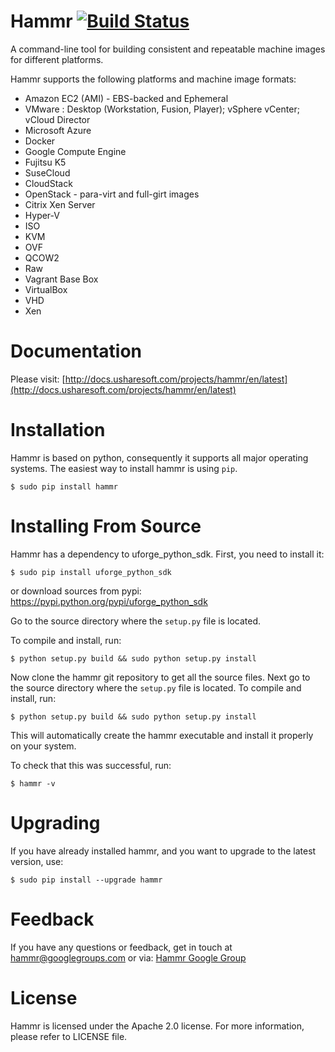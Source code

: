 Hammr [![Build Status](https://travis-ci.org/usharesoft/hammr.svg?branch=master)](https://travis-ci.org/usharesoft/hammr)
=====

A command-line tool for building consistent and repeatable machine images for different platforms.

Hammr supports the following platforms and machine image formats:

* Amazon EC2 (AMI) - EBS-backed and Ephemeral
* VMware : Desktop (Workstation, Fusion, Player); vSphere vCenter; vCloud Director
* Microsoft Azure
* Docker
* Google Compute Engine
* Fujitsu K5
* SuseCloud
* CloudStack
* OpenStack - para-virt and full-girt images
* Citrix Xen Server
* Hyper-V
* ISO
* KVM
* OVF
* QCOW2
* Raw
* Vagrant Base Box
* VirtualBox
* VHD
* Xen

Documentation
=============
Please visit: [http://docs.usharesoft.com/projects/hammr/en/latest](http://docs.usharesoft.com/projects/hammr/en/latest)


Installation
============
Hammr is based on python, consequently it supports all major operating systems.  The easiest way to install hammr is using `pip`.

```
$ sudo pip install hammr
```

Installing From Source
======================
Hammr has a dependency to uforge_python_sdk. First, you need to install it:

```
$ sudo pip install uforge_python_sdk
```

or download sources from pypi: https://pypi.python.org/pypi/uforge_python_sdk

Go to the source directory where the `setup.py` file is located.

To compile and install, run:

```
$ python setup.py build && sudo python setup.py install
```

Now clone the hammr git repository to get all the source files.
Next go to the source directory where the `setup.py` file is located.
To compile and install, run:

```
$ python setup.py build && sudo python setup.py install
```

This will automatically create the hammr executable and install it properly on your system.

To check that this was successful, run:

```
$ hammr -v
```

Upgrading
=========
If you have already installed hammr, and you want to upgrade to the latest version, use:
```
$ sudo pip install --upgrade hammr
```


Feedback
========
If you have any questions or feedback, get in touch at [hammr@googlegroups.com](mailto:hammr%40googlegroups.com) or via: [Hammr Google Group](https://groups.google.com/d/forum/hammr)


License
=======
Hammr is licensed under the Apache 2.0 license. For more information, please refer to LICENSE file.
